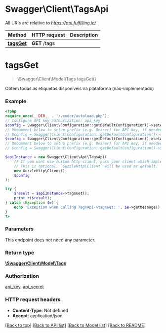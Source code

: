 # Swagger\Client\TagsApi

All URIs are relative to *https://api.fulfilling.io/*

Method | HTTP request | Description
------------- | ------------- | -------------
[**tagsGet**](TagsApi.md#tagsget) | **GET** /tags | 

# **tagsGet**
> \Swagger\Client\Model\Tags tagsGet()



Obtém todas as etiquetas disponíveis na plataforma (não-implementado)

### Example
```php
<?php
require_once(__DIR__ . '/vendor/autoload.php');
// Configure API key authorization: api_key
$config = Swagger\Client\Configuration::getDefaultConfiguration()->setApiKey('api_key', 'YOUR_API_KEY');
// Uncomment below to setup prefix (e.g. Bearer) for API key, if needed
// $config = Swagger\Client\Configuration::getDefaultConfiguration()->setApiKeyPrefix('api_key', 'Bearer');// Configure API key authorization: api_secret
$config = Swagger\Client\Configuration::getDefaultConfiguration()->setApiKey('api_secret', 'YOUR_API_KEY');
// Uncomment below to setup prefix (e.g. Bearer) for API key, if needed
// $config = Swagger\Client\Configuration::getDefaultConfiguration()->setApiKeyPrefix('api_secret', 'Bearer');

$apiInstance = new Swagger\Client\Api\TagsApi(
    // If you want use custom http client, pass your client which implements `GuzzleHttp\ClientInterface`.
    // This is optional, `GuzzleHttp\Client` will be used as default.
    new GuzzleHttp\Client(),
    $config
);

try {
    $result = $apiInstance->tagsGet();
    print_r($result);
} catch (Exception $e) {
    echo 'Exception when calling TagsApi->tagsGet: ', $e->getMessage(), PHP_EOL;
}
?>
```

### Parameters
This endpoint does not need any parameter.

### Return type

[**\Swagger\Client\Model\Tags**](../Model/Tags.md)

### Authorization

[api_key](../../README.md#api_key), [api_secret](../../README.md#api_secret)

### HTTP request headers

 - **Content-Type**: Not defined
 - **Accept**: application/json

[[Back to top]](#) [[Back to API list]](../../README.md#documentation-for-api-endpoints) [[Back to Model list]](../../README.md#documentation-for-models) [[Back to README]](../../README.md)

